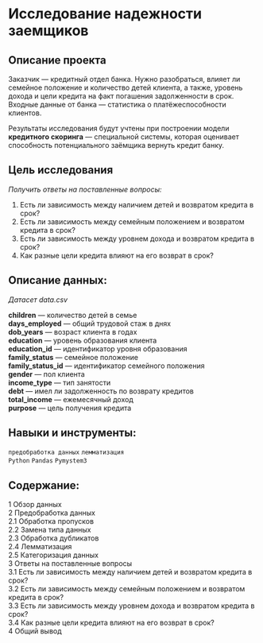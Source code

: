 # Исследование надeжности заeмщиков

## Описание проекта

Заказчик — кредитный отдел банка. Нужно разобраться, влияет ли семейное положение и количество детей клиента, а также, уровень дохода и цели кредита на факт погашения задолженности в срок. Входные данные от банка — статистика о платёжеспособности клиентов.

Результаты исследования будут учтены при построении модели **кредитного скоринга** — специальной системы, которая оценивает способность потенциального заёмщика вернуть кредит банку.

## Цель исследования

*Получить ответы на поставленные вопросы:*  

1. Есть ли зависимость между наличием детей и возвратом кредита в срок?
2. Есть ли зависимость между семейным положением и возвратом кредита в срок?
3. Есть ли зависимость между уровнем дохода и возвратом кредита в срок?
4. Как разные цели кредита влияют на его возврат в срок?

## Описание данных:

*Датасет data.csv*

**children** — количество детей в семье  
**days_employed** — общий трудовой стаж в днях  
**dob_years** — возраст клиента в годах  
**education** — уровень образования клиента  
**education_id** — идентификатор уровня образования  
**family_status** — семейное положение  
**family_status_id** — идентификатор семейного положения  
**gender** — пол клиента  
**income_type** — тип занятости  
**debt** — имел ли задолженность по возврату кредитов  
**total_income** — ежемесячный доход  
**purpose** — цель получения кредита

## Навыки и инструменты:

`предобработка данных`
`лемматизация`  
`Python`
`Pandas`
`Pymystem3`  

## Содержание:  

1 Обзор данных  
2 Предобработка данных  
2.1 Обработка пропусков  
2.2 Замена типа данных  
2.3 Обработка дубликатов  
2.4 Лемматизация  
2.5 Категоризация данных  
3 Ответы на поставленные вопросы  
3.1 Есть ли зависимость между наличием детей и возвратом кредита в срок?  
3.2 Есть ли зависимость между семейным положением и возвратом кредита в срок?  
3.3 Есть ли зависимость между уровнем дохода и возвратом кредита в срок?  
3.4 Как разные цели кредита влияют на его возврат в срок?  
4 Общий вывод  
